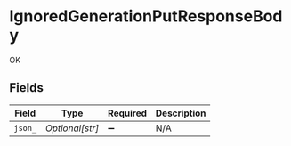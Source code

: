 # IgnoredGenerationPutResponseBody

OK


## Fields

| Field              | Type               | Required           | Description        |
| ------------------ | ------------------ | ------------------ | ------------------ |
| `json_`            | *Optional[str]*    | :heavy_minus_sign: | N/A                |